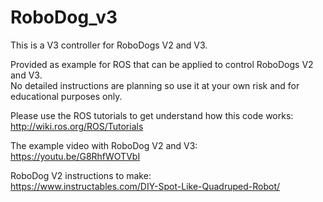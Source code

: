 # RoboDog_v3

This is a V3 controller for RoboDogs V2 and V3.

Provided as example for ROS that can be applied to control RoboDogs V2 and V3.<br/>
No detailed instructions are planning so use it at your own risk and for educational purposes only.<br/>

Please use the ROS tutorials to get understand how this code works:<br/>
http://wiki.ros.org/ROS/Tutorials

The example video with RoboDog V2 and V3:<br/>
https://youtu.be/G8RhfWOTVbI

RoboDog V2 instructions to make:<br/>
https://www.instructables.com/DIY-Spot-Like-Quadruped-Robot/
